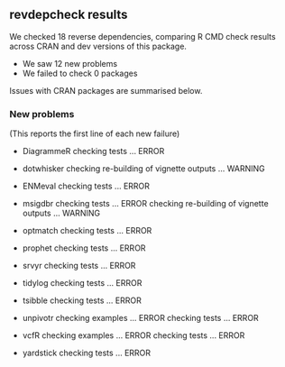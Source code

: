 ## revdepcheck results

We checked 18 reverse dependencies, comparing R CMD check results across CRAN and dev versions of this package.

 * We saw 12 new problems
 * We failed to check 0 packages

Issues with CRAN packages are summarised below.

### New problems
(This reports the first line of each new failure)

* DiagrammeR
  checking tests ... ERROR

* dotwhisker
  checking re-building of vignette outputs ... WARNING

* ENMeval
  checking tests ... ERROR

* msigdbr
  checking tests ... ERROR
  checking re-building of vignette outputs ... WARNING

* optmatch
  checking tests ... ERROR

* prophet
  checking tests ... ERROR

* srvyr
  checking tests ... ERROR

* tidylog
  checking tests ... ERROR

* tsibble
  checking tests ... ERROR

* unpivotr
  checking examples ... ERROR
  checking tests ... ERROR

* vcfR
  checking examples ... ERROR
  checking tests ... ERROR

* yardstick
  checking tests ... ERROR

